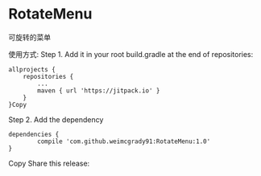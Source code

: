 # RotateMenu
可旋转的菜单

使用方式:
Step 1. Add it in your root build.gradle at the end of repositories:

	allprojects {
		repositories {
			...
			maven { url 'https://jitpack.io' }
		}
	}Copy
Step 2. Add the dependency

	dependencies {
	        compile 'com.github.weimcgrady91:RotateMenu:1.0'
	}
Copy
Share this release:
